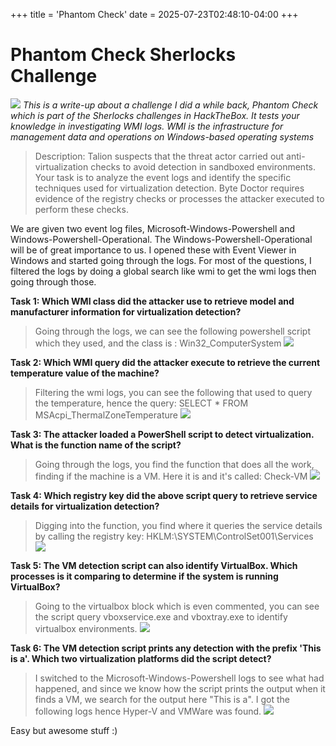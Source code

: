 +++
title = 'Phantom Check'
date = 2025-07-23T02:48:10-04:00
+++


# Phantom Check Sherlocks Challenge

![](/images/phantomcheck/phantomcheck.png)
*This is a write-up about a challenge I did a while back, Phantom Check which is part of the Sherlocks challenges in HackTheBox. It tests your knowledge in investigating WMI logs. WMI is the infrastructure for management data and operations on Windows-based operating systems*

> Description: Talion suspects that the threat actor carried out anti-virtualization checks to avoid detection in sandboxed environments. Your task is to analyze the event logs and identify the specific techniques used for virtualization detection. Byte Doctor requires evidence of the registry checks or processes the attacker executed to perform these checks.

We are given two event log files, Microsoft-Windows-Powershell and Windows-Powershell-Operational. The Windows-Powershell-Operational will be of great importance to us. I opened these with Event Viewer in Windows and started going through the logs. For most of the questions, I filtered the logs by doing a global search like wmi to get the wmi logs then going through those.

**Task 1: Which WMI class did the attacker use to retrieve model and manufacturer information for virtualization detection?**
> Going through the logs, we can see the following powershell script which they used, and the class is : Win32_ComputerSystem
![](/images/phantomcheck/task1.png)

**Task 2: Which WMI query did the attacker execute to retrieve the current temperature value of the machine?**
> Filtering the wmi logs, you can see the following that used to query the temperature, hence the query: SELECT * FROM MSAcpi_ThermalZoneTemperature
![](/images/phantomcheck/task2.png)

**Task 3: The attacker loaded a PowerShell script to detect virtualization. What is the function name of the script?**
> Going through the logs, you find the function that does all the work, finding if the machine is a VM. Here it is and it's called: Check-VM
![](/images/phantomcheck/task3.png)

**Task 4: Which registry key did the above script query to retrieve service details for virtualization detection?**
> Digging into the function, you find where it queries the service details by calling the registry key: HKLM:\SYSTEM\ControlSet001\Services
![](/images/phantomcheck/task4.png)

**Task 5: The VM detection script can also identify VirtualBox. Which processes is it comparing to determine if the system is running VirtualBox?**
> Going to the virtualbox block which is even commented, you can see the script query vboxservice.exe and vboxtray.exe to identify virtualbox environments.
![](/images/phantomcheck/task5.png)

**Task 6: The VM detection script prints any detection with the prefix 'This is a'. Which two virtualization platforms did the script detect?**
> I switched to the Microsoft-Windows-Powershell logs to see what had happened, and since we know how the script prints the output when it finds a VM, we search for the output here "This is a". I got the following logs hence Hyper-V and VMWare was found.
![](/images/phantomcheck/task6.png)

Easy but awesome stuff :)